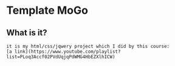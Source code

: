 ﻿# Template MoGo
## What is it?
    it is my html/css/jqwery project which I did by this course:
    [a link](https://www.youtube.com/playlist?list=PLoq3Accf02PVdUqjqPdWMG4HbEZXlhICW)